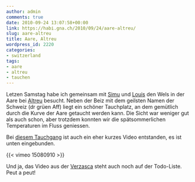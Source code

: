 ```yaml
---
author: admin
comments: true
date: 2010-09-24 13:07:58+00:00
link: https://habi.gna.ch/2010/09/24/aare-altreu/
slug: aare-altreu
title: Aare, Altreu
wordpress_id: 2220
categories:
- switzerland
tags:
- aare
- altreu
- tauchen
---
```


Letzen Samstag habe ich gemeinsam mit [Simu](http://www.kummerbuben.com/de/bio/) und [Louis](http://www.lomotion.ch/team.phtml) den Wels in der Aare bei [Altreu](http://map.search.ch/altreu-selzach) besucht. Neben der Beiz mit dem geilsten Namen der Schweiz (dr grüen Aff) liegt ein schöner Tauchplatz, an dem gemütlich durch die Kurve der Aare getaucht werden kann. Die Sicht war weniger gut als auch schon, aber trotzdem konnten wir die spätsommerlichen Temperaturen im Fluss geniessen.

Bei [diesem Tauchgang](https://habi.gna.ch/divelog/2010.09.18.altreu.pdf) ist auch ein eher kurzes Video entstanden, es ist unten eingebunden.

{{< vimeo 15080910 >}}

Und ja, das Video aus der [Verzasca](https://habi.gna.ch/2010/09/13/verzasca-posse/) steht auch noch auf der Todo-Liste. Peut a peut!

